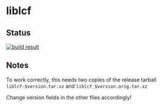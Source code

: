 
# liblcf

## Status

[![build result](https://build.opensuse.org/projects/home:easyrpg/packages/liblcf/badge.svg?type=percent)](https://build.opensuse.org/package/show/home:easyrpg/liblcf#build)

## Notes

To work correctly, this needs two copies of the release tarball
`liblcf-$version.tar.xz` and `liblcf_$version.orig.tar.xz`

Change version fields in the other files accordingly!
